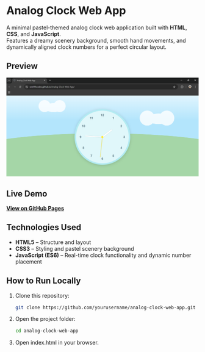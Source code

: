 # Analog Clock Web App

A minimal pastel-themed analog clock web application built with **HTML**, **CSS**, and **JavaScript**.  
Features a dreamy scenery background, smooth hand movements, and dynamically aligned clock numbers for a perfect circular layout.

##  Preview
![Clock Preview](Preview.png)


##  Live Demo
[**View on GitHub Pages**]([https://snehhhcodes.github.io/Analog-Clock-Web-App/])


## Technologies Used
- **HTML5** – Structure and layout
- **CSS3** – Styling and pastel scenery background
- **JavaScript (ES6)** – Real-time clock functionality and dynamic number placement


##  How to Run Locally
1. Clone this repository:
   ```bash
   git clone https://github.com/yourusername/analog-clock-web-app.git

2. Open the project folder:
   ```bash
   cd analog-clock-web-app

3. Open index.html in your browser.
